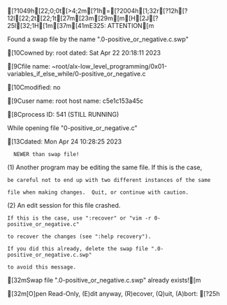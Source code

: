 [?1049h[22;0;0t[>4;2m[?1h=[?2004h[1;32r[?12h[?12l[22;2t[22;1t[27m[23m[29m[m[H[2J[?25l[32;1H[1m[37m[41mE325: ATTENTION[m
Found a swap file by the name ".0-positive_or_negative.c.swp"
[10Cowned by: root   dated: Sat Apr 22 20:18:11 2023
[9Cfile name: ~root/alx-low_level_programming/0x01-variables_if_else_while/0-positive_or_negative.c
[10Cmodified: no
[9Cuser name: root   host name: c5e1c153a45c
[8Cprocess ID: 541 (STILL RUNNING)
While opening file "0-positive_or_negative.c"
[13Cdated: Mon Apr 24 10:28:25 2023
      NEWER than swap file!

(1) Another program may be editing the same file.  If this is the case,
    be careful not to end up with two different instances of the same
    file when making changes.  Quit, or continue with caution.
(2) An edit session for this file crashed.
    If this is the case, use ":recover" or "vim -r 0-positive_or_negative.c"
    to recover the changes (see ":help recovery").
    If you did this already, delete the swap file ".0-positive_or_negative.c.swp"
    to avoid this message.

[32mSwap file ".0-positive_or_negative.c.swp" already exists![m
[32m[O]pen Read-Only, (E)dit anyway, (R)ecover, (Q)uit, (A)bort: [?25h